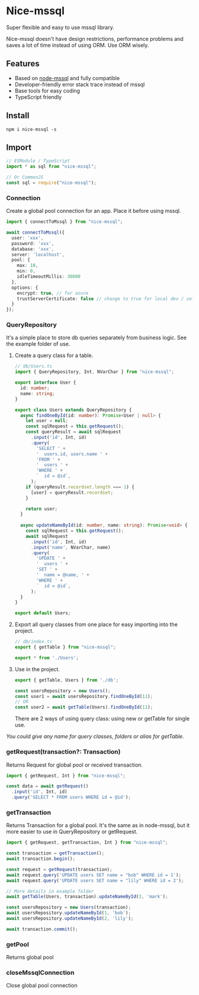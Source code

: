 # Nice-mssql

Super flexible and easy to use mssql library.

Nice-mssql doesn't have design restrictions, performance problems and saves a lot of time instead of using ORM. Use ORM wisely.

## Features

- Based on [node-mssql](https://www.npmjs.com/package/mssql) and fully compatible
- Developer-friendly error stack trace instead of mssql
- Base tools for easy coding
- TypeScript friendly

## Install

```shell
npm i nice-mssql -s
```

## Import

```ts
// ESModule / TypeScript
import * as sql from "nice-mssql";

// Or CommonJS
const sql = require("nice-mssql");
```

### Connection

Create a global pool connection for an app. Place it before using mssql.

```ts
import { connectToMssql } from "nice-mssql";

await connectToMssql({
  user: 'xxx',
  password: 'xxx',
  database: 'xxx',
  server: 'localhost',
  pool: {
    max: 10,
    min: 0,
    idleTimeoutMillis: 30000
  },
  options: {
    encrypt: true, // for azure
    trustServerCertificate: false // change to true for local dev / self-signed certs
  }
});
```

### QueryRepository

It's a simple place to store db queries separately from business logic. See the example folder of use.

1. Create a query class for a table.
    ```ts
    // db/Users.ts
    import { QueryRepository, Int, NVarChar } from "nice-mssql";
    
    export interface User {
      id: number;
      name: string;
    }
    
    export class Users extends QueryRepository {
      async findOneById(id: number): Promise<User | null> {
        let user = null;
        const sqlRequest = this.getRequest();
        const queryResult = await sqlRequest
          .input('id', Int, id)
          .query(
            'SELECT ' +
            '  users.id, users.name ' +
            'FROM ' +
            '  users ' +
            'WHERE ' +
            `  id = @id`,
          );
        if (queryResult.recordset.length === 1) {
          [user] = queryResult.recordset;
        }
    
        return user;
      }
      
      async updateNameById(id: number, name: string): Promise<void> {
        const sqlRequest = this.getRequest();
        await sqlRequest
          .input('id', Int, id)
          .input('name', NVarChar, name)
          .query(
            'UPDATE ' +
            '  users ' +
            'SET ' +
            '  name = @name, ' +
            'WHERE ' +
            `  id = @id`,
          );
      }
    }
    
    export default Users;
    ```
2. Export all query classes from one place for easy importing into the project.
    ```ts
    // db/index.ts
    export { getTable } from "nice-mssql";
    
    export * from './Users';
    ```
3. Use in the project.
    ```ts
    export { getTable, Users } from './db';
    
    const usersRepository = new Users();
    const user1 = await usersRepository.findOneById(11);
    // OR
    const user2 = await getTable(Users).findOneById(11);
    ```
    There are 2 ways of using query class: using new or getTable for single use.

*You could give any name for query classes, folders or alias for getTable.*

### getRequest(transaction?: Transaction)

Returns Request for global pool or received transaction.

```ts
import { getRequest, Int } from "nice-mssql";

const data = await getRequest()
  .input('id', Int, id)
  .query('SELECT * FROM users WHERE id = @id');
```

### getTransaction

Returns Transaction for a global pool. It's the same as in node-mssql, but it more easier to use in QueryRepository or getRequest.

```ts
import { getRequest, getTransaction, Int } from "nice-mssql";

const transaction = getTransaction();
await transaction.begin();

const request = getRequest(transaction);
await request.query('UPDATE users SET name = "bob" WHERE id = 1');
await request.query('UPDATE users SET name = "lily" WHERE id = 2');

// More details in example folder
await getTable(Users, transaction).updateNameById(3, 'mark');

const usersRepository = new Users(transaction);
await usersRepository.updateNameById(1, 'bob');
await usersRepository.updateNameById(2, 'lily');

await transaction.commit();
```

### getPool

Returns global pool

### closeMssqlConnection

Close global pool connection